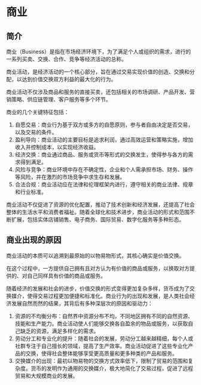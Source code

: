 # 商业


## 简介

商业（Business）是指在市场经济环境下，为了满足个人或组织的需求，进行的一系列买卖、交换、合作、竞争等经济活动的总称。

商业活动，是经济活动的一个核心部分，旨在通过交易实现价值的创造、交换和分配，以达到价值交换双方利益的最大化的行为。

商业活动不仅涉及商品和服务的直接买卖，还包括相关的市场调研、产品开发、营销策略、供应链管理、客户服务等多个环节。

商业的几个关键特征包括：
1. 自愿交易：商业行为基于双方或多方的自愿原则，参与者自由决定是否交易，以及交易的条件。
2. 盈利导向：商业活动的主要目标是追求利润，通过高效运营和策略实施，增加收入并控制成本，以实现经济收益。
3. 经济交换：商业通过商品、服务或货币等形式的交换发生，使得参与各方的需求得到满足。
4. 风险与竞争：商业环境中存在不确定性，企业和个人需承担市场、财务、操作等风险，并在激烈的市场竞争中求生存和发展。
5. 合法合规：商业活动应在法律和伦理框架内进行，遵守相关的商业法律、规章和行业标准。

商业活动不仅促进了资源的优化配置，推动了技术创新和经济发展，还提高了社会整体的生活水平和消费者福祉。随着全球化和技术进步，商业活动的形式和范围不断扩展，包括实体店铺销售、电子商务、国际贸易、数字化服务等多种形态。

## 商业出现的原因

商业活动的本质可以追溯到最原始的以物易物形式，其核心确实是价值交换。

在这个过程中，一方提供自己拥有且对方认为有价值的商品或服务，以换取对方提供的、对自己同样具有价值的商品或服务。

随着经济的发展和社会的进步，价值交换的形式变得更加复杂多样，货币成为了交换媒介，使得交易过程更加便捷和标准化。商业行为的出现和发展，是人类社会经济发展自然而然的结果，其背后有多种深层次的原因和驱动力：

1. 资源的不均衡分布：自然界中资源分布不均，不同地区拥有不同的自然资源、技能和生产能力。商业活动使人们能够交换各自盈余的物品或服务，以获取自己缺乏的资源，满足多样化的需求。
2. 劳动分工和专业化的提升：随着社会的发展，劳动分工越来越精细，每个人或社群专注于自己擅长的领域，提高了生产效率。商业活动促进了这些专业化产品的交换，使得社会整体能够享受更高质量和更多种类的产品和服务。
3. 交换媒介的出现：最初以物易物的交换方式效率低下，限制了贸易的范围和复杂度。货币的发明作为通用的交换媒介，极大地简化了交易过程，促进了远程贸易和大规模商业的发展。
